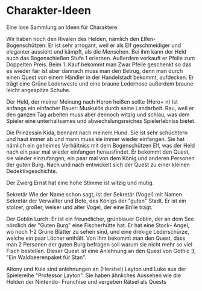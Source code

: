 # Charakter-Ideen

Eine lose Sammlung an Ideen für Charaktere.

Wir haben noch den Rivalen des Helden, nämlich den Elfen- Bogenschützen:
Er ist sehr arrogant, weil er als Elf geschmeidiger und eleganter aussieht und kämpft, als die Menschen.
Bei ihm kann der Held auch das Bogenschießen Stufe 1 erlernen.
Außerdem verkauft er Pfeile zum Doppelten Preis.
Beim 1. Kauf bekommt man Zwar Pfeile geschenkt so das es wieder fair ist aber dannach muss man den Betrug, denn man durch einen Quest von einem Händler in der Handelstadt bekommt, aufdecken.
Er trägt eine Grüne Lederweste und eine braune Lederhose außerdem braune leicht angespitze Schuhe.

Der Held, der meiner Meinung nach Heron heißen sollte (Hero+ n)
Ist anfangs ein einfacher Bauer: Muskulös durch seine Landarbeit.
Rau, weil er den ganzen Tag arbeiten muss aber dennoch witzig und schlau, was dem Spieler eine unterhaltsames und abwechslungsreiches Spielerlebniss bietet.

Die Prinzessin Kida, bennant nach meinem Hund.
Sie ist sehr schüchtern und haut immer ab und mann muss sie immer wieder einfangen.
Sie hat nämlich ein geheimes Verhältniss mit dem Bogenschützen Elf, was der Held nach ein paar mal wieder einfangen herausfindet. Er bekommt den Quest, sie wieder einzufangen, ein paar mal von dem König und anderen Personen der guten Burg. Nach und nach entwickelt sich der Quest zu einer kleinen Dedektivgeschichte.

Der Zwerg Ernst hat eine hohe Stimme ist witzig und mutig.

Sekretär
Wie der Name schon sagt, ist der Sekretär (Vogel) mit Namen Sekretär der Verwalter und Bote,
des Königs der "guten" Stadt. Er ist ein stolzer, großer, weiser und alter Vogel, der eine Brille trägt.

Der Goblin Lurch:
Er ist ein freundlicher, grünblauer Goblin, der an dem See nördlich der "Guten Burg" eine Fischerhütte hat. Er hat eine Stock- Angel, wo noch 1-2 Grüne Blätter zu sehen sind, und eine drekige Lederschürze, welche ein paar Löcher enthält.
Von Ihm bekommt man den Quest, dass man 2 Personen der guten Burg befragen soll warum sie nicht mehr so viel Fisch bestellen.
Dieser Quest ist eine Anlehnung an den Quest von Gothic 3, "Ein Waldbeerenpaket für Stan".

Altony und Kule sind anlehnungen an (Hershel) Layton und Luke aus der Spielereihe "Professor Layton".
Sie haben ähnliches Aussehen wie die Helden der Nintendo- Franchise und vergeben Rätsel als Quests
